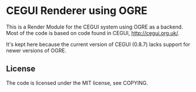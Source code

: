 # CEGUI Renderer using OGRE

This is a Render Module for the CEGUI system using OGRE as a backend.
Most of the code is based on code found in CEGUI, http://cegui.org.uk/.

It's kept here because the current version of CEGUI (0.8.7) lacks support
for newer versions of OGRE.

## License

The code is licensed under the MIT license, see COPYING.
